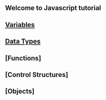 ## Welcome to Javascript tutorial


## [Variables](https://sagit2002.github.io/js-tutorial.github.io/Chap-1)

## [Data Types]()

## [Functions]

## [Control Structures]

## [Objects]



